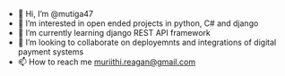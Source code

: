 - 👋 Hi, I’m @mutiga47
- 👀 I’m interested in open ended projects in python, C# and django
- 🌱 I’m currently learning django REST API framework 
- 💞️ I’m looking to collaborate on deployemnts and integrations of digital payment systems
- 📫 How to reach me muriithi.reagan@gmail.com 

<!---
mutiga47/mutiga47 is a ✨ special ✨ repository because its `README.md` (this file) appears on your GitHub profile.
You can click the Preview link to take a look at your changes.
--->

